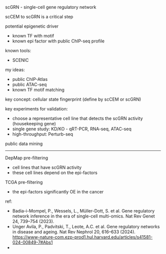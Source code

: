 
scGRN - single-cell gene regulatory network

scCEM to scGRN is a critical step

potential epigenetic driver
- known TF with motif
- known epi factor with public ChIP-seq profile

known tools:
- SCENIC

my ideas:
- public ChIP-Atlas
- public ATAC-seq
- known TF motif matching

key concept: cellular state fingerprint (define by scCEM or scGRN)

key experiments for validation:
- choose a representative cell line that detects the scGRN activity (housekeeping gene)
- single gene study: KD/KO - qRT-PCR, RNA-seq, ATAC-seq
- high-throughput: Perturb-seq

public data mining

-----------------

DepMap pre-filtering
- cell lines that have scGRN activity
- these cell lines depend on the epi-factors

TCGA pre-filtering
- the epi-factors significantly OE in the cancer

ref:
- Badia-i-Mompel, P., Wessels, L., Müller-Dott, S. et al. Gene regulatory network inference in the era of single-cell multi-omics. Nat Rev Genet 24, 739–754 (2023).
- Unger Avila, P., Padvitski, T., Leote, A.C. et al. Gene regulatory networks in disease and ageing. Nat Rev Nephrol 20, 616–633 (2024). https://www-nature-com.ezp-prod1.hul.harvard.edu/articles/s41581-024-00849-7#Abs1
- 
